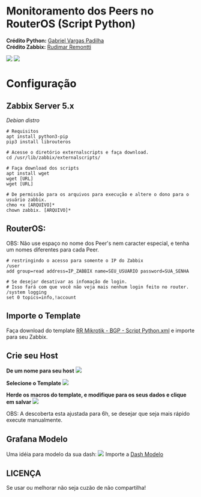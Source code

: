 # Monitoramento dos Peers no RouterOS (Script Python)
<b>Crédito Python:</b> <a href="https://github.com/gtkpad">Gabriel Vargas Padilha</a> <br />
<b>Crédito Zabbix:</b> <a href="https://github.com/remontti">Rudimar Remontti</a>

<img src="https://raw.githubusercontent.com/remontti/Zabbix-Templates/main/Mikrotik/BGP_ROUTEROS/imgs/dados.png">
<img src="https://github.com/remontti/Zabbix-Templates/blob/main/Mikrotik/BGP_ROUTEROS/imgs/graficos.png">


# Configuração

## Zabbix Server 5.x
<i>Debian distro</i>
```
# Requisitos
apt install python3-pip
pip3 install librouteros

# Acesse o diretório externalscripts e faça download.
cd /usr/lib/zabbix/externalscripts/

# Faça download dos scripts 
apt install wget 
wget [URL]
wget [URL]

# De permissão para os arquivos para execução e altere o dono para o usuário zabbix.
chmo +x [ARQUIVO]*
chown zabbix. [ARQUIVO]*
```

## RouterOS:
OBS: Não use espaço no nome dos Peer's nem caracter especial, e tenha um nomes diferentes para cada Peer.
```# Crie um usuário com permissões somente de leitura bem como 
# restringindo o acesso para somente o IP do Zabbix
/user
add group=read address=IP_ZABBIX name=SEU_USUARIO password=SUA_SENHA

# Se desejar desativar as infomação de login.
# Isso fará com que você não veja mais nenhum login feito no router.
/system logging
set 0 topics=info,!account
```

## Importe o Template
Faça download do template <a href="https://raw.githubusercontent.com/remontti/Zabbix-Templates/main/Mikrotik/BGP_ROUTEROS/RR%20Mikrotik%20-%20BGP%20-%20Script%20Python.xml">RR Mikrotik - BGP - Script Python.xml</a> e importe para seu Zabbix.

## Crie seu Host
<b>De um nome para seu host</b>
<img src="https://github.com/remontti/Zabbix-Templates/blob/main/Mikrotik/BGP_ROUTEROS/imgs/host_1.png">
  
<b>Selecione o Template</b>
<img src="https://github.com/remontti/Zabbix-Templates/blob/main/Mikrotik/BGP_ROUTEROS/imgs/host_2.png">

<b>Herde os macros do template, e modifique para os seus dados e clique em salvar</b>
<img src="https://github.com/remontti/Zabbix-Templates/blob/main/Mikrotik/BGP_ROUTEROS/imgs/host_3.png">

OBS: A descoberta esta ajustada para 6h, se desejar que seja mais rápido execute manualmente.

## Grafana Modelo
Uma idéia para modelo da sua dash:
<img src="https://github.com/remontti/Zabbix-Templates/blob/main/Mikrotik/BGP_ROUTEROS/imgs/grafana.png">
Importe a <a href="https://raw.githubusercontent.com/remontti/Zabbix-Templates/main/Mikrotik/BGP_ROUTEROS/Grafana_Modelo.json">Dash Modelo</a>


## LICENÇA
Se usar ou melhorar não seja cuzão de não compartilha!
